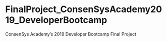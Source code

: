 # FinalProject_ConsenSysAcademy2019_DeveloperBootcamp
  ConsenSys Academy’s 2019 Developer Bootcamp Final Project
